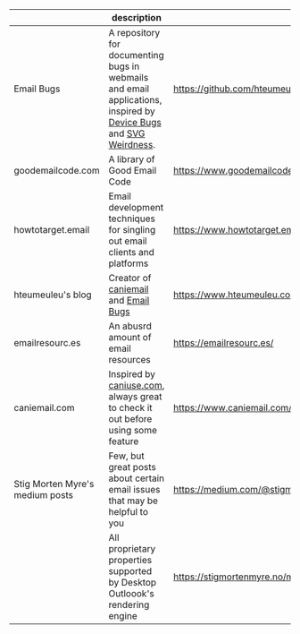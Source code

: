 |                   |   description    |        link          |
|-------------------|------------------|----------------------|
|    Email Bugs     | A repository for documenting bugs in webmails and email applications, inspired by [Device Bugs](https://github.com/scottjehl/Device-Bugs) and [SVG Weirdness](https://github.com/emilbjorklund/svg-weirdness). | https://github.com/hteumeuleu/email-bugs |
| goodemailcode.com | A library of Good Email Code | https://www.goodemailcode.com/ |
| howtotarget.email | Email development techniques for singling out email clients and platforms | https://www.howtotarget.email/ |
| hteumeuleu's blog | Creator of [caniemail](https://www.caniemail.com/) and [Email Bugs](https://github.com/hteumeuleu/email-bugs) | https://www.hteumeuleu.com/blog/ | 
| emailresourc.es | An abusrd amount of email resources | https://emailresourc.es/ | 
| caniemail.com | Inspired by [caniuse.com](https://caniuse.com/), always great to check it out before using some feature | https://www.caniemail.com/ |
| Stig Morten Myre's medium posts | Few, but great posts about certain email issues that may be helpful to you | https://medium.com/@stigm |
|  | All proprietary properties supported by Desktop Outloook's rendering engine | https://stigmortenmyre.no/mso/html/concepts/ofconstyletable.htm |
